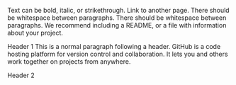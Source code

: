 Text can be bold, italic, or strikethrough.
Link to another page.
There should be whitespace between paragraphs.
There should be whitespace between paragraphs. We recommend including a README, or a file with information about your project.

Header 1
This is a normal paragraph following a header. GitHub is a code hosting platform for version control and collaboration. It lets you and others work together on projects from anywhere.

Header 2
